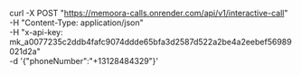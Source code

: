 curl -X POST "https://memoora-calls.onrender.com/api/v1/interactive-call" \
  -H "Content-Type: application/json" \
  -H "x-api-key: mk_a0077235c2ddb4fafc9074ddde65bfa3d2587d522a2be4a2eebef56989021d2a" \
  -d '{"phoneNumber":"+13128484329"}'